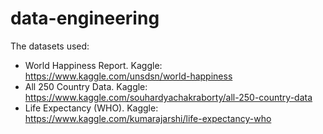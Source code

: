 # data-engineering
The datasets used:
* World Happiness Report. Kaggle: https://www.kaggle.com/unsdsn/world-happiness
* All 250 Country Data. Kaggle: https://www.kaggle.com/souhardyachakraborty/all-250-country-data
* Life Expectancy (WHO). Kaggle: https://www.kaggle.com/kumarajarshi/life-expectancy-who
